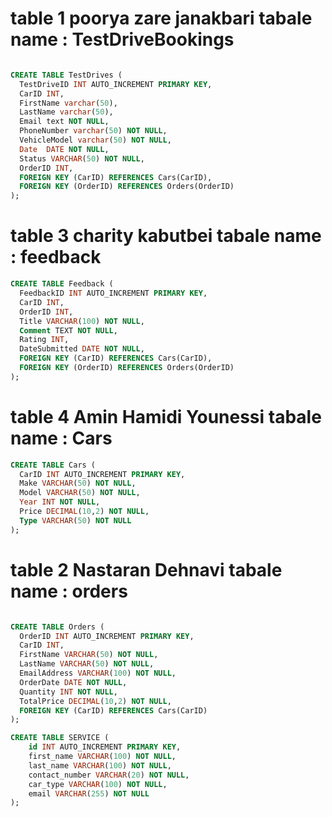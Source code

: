 # table 1 poorya zare janakbari tabale name : TestDriveBookings

```sql

CREATE TABLE TestDrives (
  TestDriveID INT AUTO_INCREMENT PRIMARY KEY,
  CarID INT,
  FirstName varchar(50),
  LastName varchar(50),
  Email text NOT NULL,
  PhoneNumber varchar(50) NOT NULL,
  VehicleModel varchar(50) NOT NULL,
  Date  DATE NOT NULL,
  Status VARCHAR(50) NOT NULL,
  OrderID INT,
  FOREIGN KEY (CarID) REFERENCES Cars(CarID),
  FOREIGN KEY (OrderID) REFERENCES Orders(OrderID)
);

```

# table 3 charity kabutbei tabale name : feedback

```sql
CREATE TABLE Feedback (
  FeedbackID INT AUTO_INCREMENT PRIMARY KEY,
  CarID INT,
  OrderID INT,
  Title VARCHAR(100) NOT NULL,
  Comment TEXT NOT NULL,
  Rating INT,
  DateSubmitted DATE NOT NULL,
  FOREIGN KEY (CarID) REFERENCES Cars(CarID),
  FOREIGN KEY (OrderID) REFERENCES Orders(OrderID)
);

```

# table 4 Amin Hamidi Younessi tabale name : Cars

```sql
CREATE TABLE Cars (
  CarID INT AUTO_INCREMENT PRIMARY KEY,
  Make VARCHAR(50) NOT NULL,
  Model VARCHAR(50) NOT NULL,
  Year INT NOT NULL,
  Price DECIMAL(10,2) NOT NULL,
  Type VARCHAR(50) NOT NULL
);


```

# table 2 Nastaran Dehnavi tabale name : orders

```sql

CREATE TABLE Orders (
  OrderID INT AUTO_INCREMENT PRIMARY KEY,
  CarID INT,
  FirstName VARCHAR(50) NOT NULL,
  LastName VARCHAR(50) NOT NULL,
  EmailAddress VARCHAR(100) NOT NULL,
  OrderDate DATE NOT NULL,
  Quantity INT NOT NULL,
  TotalPrice DECIMAL(10,2) NOT NULL,
  FOREIGN KEY (CarID) REFERENCES Cars(CarID)
);

```

```sql
CREATE TABLE SERVICE (
    id INT AUTO_INCREMENT PRIMARY KEY,
    first_name VARCHAR(100) NOT NULL,
    last_name VARCHAR(100) NOT NULL,
    contact_number VARCHAR(20) NOT NULL,
    car_type VARCHAR(100) NOT NULL,
    email VARCHAR(255) NOT NULL
);
```
